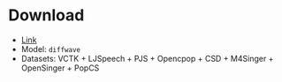 # Download

- [Link](https://cuhko365-my.sharepoint.com/personal/xueliumeng_cuhk_edu_cn/_layouts/15/onedrive.aspx?ga=1&id=%2Fpersonal%2Fxueliumeng%5Fcuhk%5Fedu%5Fcn%2FDocuments%2FAmphion%5FReleased%5FCheckpoints%2FVocoder)
- Model: `diffwave`
- Datasets: VCTK + LJSpeech + PJS + Opencpop + CSD + M4Singer + OpenSinger + PopCS
